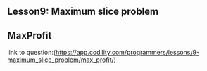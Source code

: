 ## Lesson9: Maximum slice problem
## MaxProfit
link to question:(https://app.codility.com/programmers/lessons/9-maximum_slice_problem/max_profit/)
